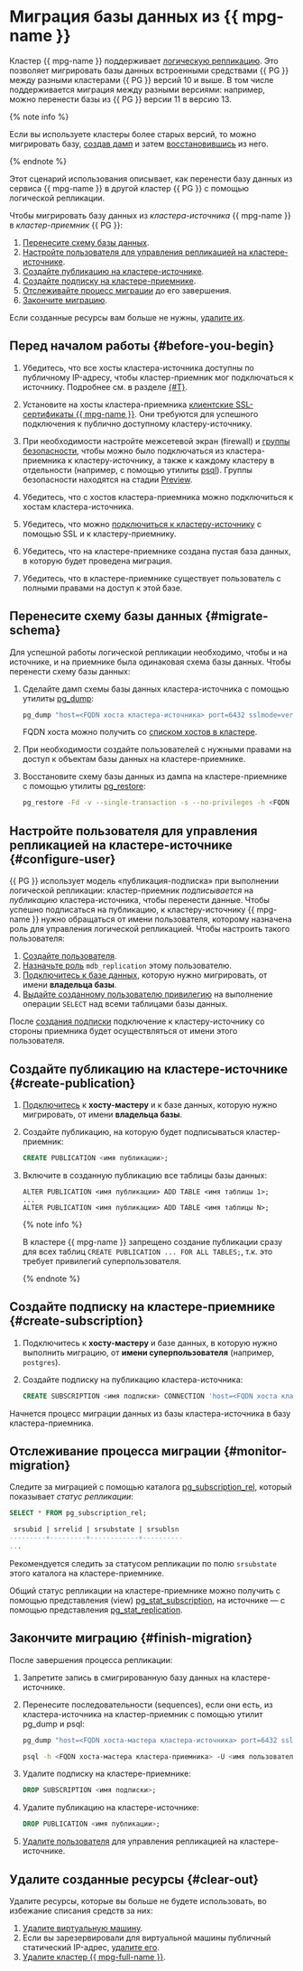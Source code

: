 # Миграция базы данных из {{ mpg-name }}

Кластер {{ mpg-name }} поддерживает [логическую репликацию](https://www.postgresql.org/docs/current/logical-replication.html). Это позволяет мигрировать базы данных встроенными средствами {{ PG }} между разными кластерами {{ PG }} версий 10 и выше. В том числе поддерживается миграция между разными версиями: например, можно перенести базы из {{ PG }} версии 11 в версию 13.

{% note info %}

Если вы используете кластеры более старых версий, то можно мигрировать базу, [создав дамп](https://www.postgresql.org/docs/current/app-pgdump.html) и затем [восстановившись](https://www.postgresql.org/docs/current/app-pgrestore.html) из него.

{% endnote %}

Этот сценарий использования описывает, как перенести базу данных из сервиса {{ mpg-name }} в другой кластер {{ PG }} с помощью логической репликации.

Чтобы мигрировать базу данных из *кластера-источника* {{ mpg-name }} в *кластер-приемник* {{ PG }}:
1. [Перенесите схему базы данных](#migrate-schema).
1. [Настройте пользователя для управления репликацией на кластере-источнике](#configure-user).
1. [Создайте публикацию на кластере-источнике](#create-publication).
1. [Создайте подписку на кластере-приемнике](#create-subscription).
1. [Отслеживайте процесс миграции](#monitor-migration) до его завершения.
1. [Закончите миграцию](#finish-migration).

Если созданные ресурсы вам больше не нужны, [удалите их](#clear-out).

## Перед началом работы {#before-you-begin}

1. Убедитесь, что все хосты кластера-источника доступны по публичному IP-адресу, чтобы кластер-приемник мог подключаться к источнику. Подробнее см. в разделе [{#T}](../../managed-postgresql/operations/cluster-create.md).
1. Установите на хосты кластера-приемника [клиентские SSL-сертификаты {{ mpg-name }}](../../managed-postgresql/operations/connect.md#get-ssl-cert). Они требуются для успешного подключения к публично доступному кластеру-источнику.


1. При необходимости настройте межсетевой экран (firewall) и [группы безопасности](../../managed-postgresql/operations/connect.md#configuring-security-groups), чтобы можно было подключаться из кластера-приемника к кластеру-источнику, а также к каждому кластеру в отдельности (например, с помощью утилиты [psql](https://www.postgresql.org/docs/current/app-psql.html)). Группы безопасности находятся на стадии [Preview](../../overview/concepts/launch-stages.md).


1. Убедитесь, что с хостов кластера-приемника можно подключиться к хостам кластера-источника.
1. Убедитесь, что можно [подключиться к кластеру-источнику](../../managed-postgresql/operations/connect.md) с помощью SSL и к кластеру-приемнику.
1. Убедитесь, что на кластере-приемнике создана пустая база данных, в которую будет проведена миграция. 
1. Убедитесь, что в кластере-приемнике существует пользователь с полными правами на доступ к этой базе.

## Перенесите схему базы данных {#migrate-schema}

Для успешной работы логической репликации необходимо, чтобы и на источнике, и на приемнике была одинаковая схема базы данных. Чтобы перенести схему базы данных:
1. Сделайте дамп схемы базы данных кластера-источника с помощью утилиты [pg_dump](https://www.postgresql.org/docs/current/app-pgdump.html):

   ```bash
   pg_dump "host=<FQDN хоста кластера-источника> port=6432 sslmode=verify-full dbname=<имя БД> user=<имя пользователя-владельца БД>" --schema-only --no-privileges --no-subscriptions --no-publications -Fd -f <директория для дампа>
   ```
   
   FQDN хоста можно получить со [списком хостов в кластере](../../managed-postgresql/operations/hosts.md#list).
   
1. При необходимости создайте пользователей с нужными правами на доступ к объектам базы данных на кластере-приемнике.

1. Восстановите схему базы данных из дампа на кластере-приемнике с помощью утилиты [pg_restore](https://www.postgresql.org/docs/current/app-pgrestore.html):

   ```bash
   pg_restore -Fd -v --single-transaction -s --no-privileges -h <FQDN хоста-мастера кластера-приемника> -U <имя пользователя-владельца БД> -p 5432 -d <имя БД> <директория с дампом>
   ```

## Настройте пользователя для управления репликацией на кластере-источнике {#configure-user}

{{ PG }} использует модель «публикация-подписка» при выполнении логической репликации: кластер-приемник *подписывается* на *публикацию* кластера-источника, чтобы перенести данные. Чтобы успешно подписаться на публикацию, к кластеру-источнику {{ mpg-name }} нужно обращаться от имени пользователя, которому назначена роль для управления логической репликацией. Чтобы настроить такого пользователя:
1. [Создайте пользователя](../../managed-postgresql/operations/cluster-users.md#adduser).
1. [Назначьте роль](../../managed-postgresql/operations/grant.md#grant-role) `mdb_replication` этому пользователю.
1. [Подключитесь к базе данных](../../managed-postgresql/operations/connect.md), которую нужно мигрировать, от имени **владельца базы**.
1. [Выдайте созданному пользователю привилегию](../../managed-postgresql/operations/grant.md#grant-privilege) на выполнение операции `SELECT` над всеми таблицами базы данных.

После [создания подписки](#create-subscription) подключение к кластеру-источнику со стороны приемника будет осуществляться от имени этого пользователя.

## Создайте публикацию на кластере-источнике {#create-publication}

1. [Подключитесь](../../managed-postgresql/operations/connect.md) к **хосту-мастеру** и к базе данных, которую нужно мигрировать, от имени **владельца базы**.
1. Создайте публикацию, на которую будет подписываться кластер-приемник:

   ```sql
   CREATE PUBLICATION <имя публикации>;
   ```
   
1.  Включите в созданную публикацию все таблицы базы данных:

    ```
    ALTER PUBLICATION <имя публикации> ADD TABLE <имя таблицы 1>;
    ...
    ALTER PUBLICATION <имя публикации> ADD TABLE <имя таблицы N>;
    ``` 
    
    {% note info %}
    
    В кластере {{ mpg-name }} запрещено создание публикации сразу для всех таблиц `CREATE PUBLICATION ... FOR ALL TABLES;`, т.к. это требует привилегий суперпользователя.
    
    {% endnote %}
    
## Создайте подписку на кластере-приемнике {#create-subscription}

1. Подключитесь к **хосту-мастеру** и базе данных, в которую нужно выполнить миграцию, от **имени суперпользователя** (например, `postgres`).
1. Создайте подписку на публикацию кластера-источника:

   ```sql
   CREATE SUBSCRIPTION <имя подписки> CONNECTION 'host=<FQDN хоста кластера-источника> port=6432 sslmode=verify-full dbname=<имя БД, которую нужно мигрировать> user=<имя пользователя для управления репликацией> password=<пароль пользователя>' PUBLICATION <имя публикации>;
   ```
   
Начнется процесс миграции данных из базы кластера-источника в базу кластера-приемника.

## Отслеживание процесса миграции {#monitor-migration}

Следите за миграцией с помощью каталога [pg_subscription_rel](https://www.postgresql.org/docs/current/catalog-pg-subscription-rel.html), который показывает *статус репликации*:

```sql
SELECT * FROM pg_subscription_rel;

 srsubid | srrelid | srsubstate | srsublsn
---------+---------+------------+----------
...
```

Рекомендуется следить за статусом репликации по полю `srsubstate` этого каталога на кластере-приемнике.

Общий статус репликации на кластере-приемнике можно получить с помощью представления (view) [pg_stat_subscription](https://www.postgresql.org/docs/current/monitoring-stats.html#MONITORING-PG-STAT-SUBSCRIPTION), на источнике — с помощью представления [pg_stat_replication](https://www.postgresql.org/docs/current/monitoring-stats.html#MONITORING-PG-STAT-REPLICATION-VIEW).

## Закончите миграцию {#finish-migration}

После завершения процесса репликации:
1. Запретите запись в смигрированную базу данных на кластере-источнике.

1. Перенесите последовательности (sequences), если они есть, из кластера-источника на кластер-приемник с помощью утилит pg_dump и psql:

   ```bash
   pg_dump "host=<FQDN хоста-мастера кластера-источника> port=6432 sslmode=verify-full dbname=<имя БД> user=<имя пользователя-владельца БД>" --data-only -t '*.*_seq' > <имя файла с sequences>
   ```
   
   ```bash
   psql -h <FQDN хоста-мастера кластера-приемника> -U <имя пользователя-владельца БД> -p 5432 -d <имя БД> < <имя файла с sequences>
   ``` 

1. Удалите подписку на кластере-приемнике:

   ```sql
   DROP SUBSCRIPTION <имя подписки>;
   ```
   
1. Удалите публикацию на кластере-источнике:

   ```sql
   DROP PUBLICATION <имя публикации>;
   ```
   
1. [Удалите пользователя](../../managed-postgresql/operations/cluster-users.md#removeuser) для управления репликацией на кластере-источнике.

## Удалите созданные ресурсы {#clear-out}

Удалите ресурсы, которые вы больше не будете использовать, во избежание списания средств за них:

1. [Удалите виртуальную машину](../../compute/operations/vm-control/vm-delete.md).
1. Если вы зарезервировали для виртуальной машины публичный статический IP-адрес, [удалите его](../../vpc/operations/address-delete.md).
1. [Удалите кластер {{ mpg-full-name }}](../../managed-postgresql/operations/cluster-delete.md).
